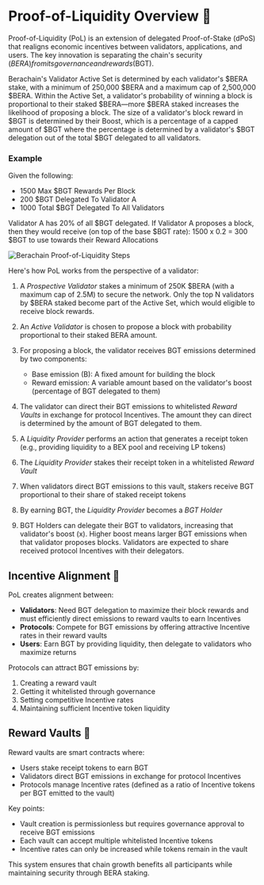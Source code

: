 # Proof-of-Liquidity Overview 📓

Proof-of-Liquidity (PoL) is an extension of delegated Proof-of-Stake (dPoS) that realigns economic incentives between validators, applications, and users. The key innovation is separating the chain's security ($BERA) from its governance and rewards ($BGT).

Berachain's Validator Active Set is determined by each validator's $BERA stake, with a minimum of 250,000 $BERA and a maximum cap of 2,500,000 $BERA. Within the Active Set, a validator's probability of winning a block is proportional to their staked $BERA—more $BERA staked increases the likelihood of proposing a block. The size of a validator's block reward in $BGT is determined by their Boost, which is a percentage of a capped amount of $BGT where the percentage is determined by a validator's $BGT delegation out of the total $BGT delegated to all validators.

### Example

Given the following:
- 1500 Max $BGT Rewards Per Block
- 200 $BGT Delegated To Validator A
- 1000 Total $BGT Delegated To All Validators

Validator A has 20% of all $BGT delegated.
If Validator A proposes a block, then they would receive (on top of the base $BGT rate):
1500 x 0.2 = 300 $BGT to use towards their Reward Allocations

![Berachain Proof-of-Liquidity Steps](/assets/proof-of-liquidity-steps.png)

Here's how PoL works from the perspective of a validator:

1. A _Prospective Validator_ stakes a minimum of 250K $BERA (with a maximum cap of 2.5M) to secure the network. Only the top N validators by $BERA staked become part of the Active Set, which would eligible to receive block rewards.

2. An _Active Validator_ is chosen to propose a block with probability proportional to their staked BERA amount.

3. For proposing a block, the validator receives BGT emissions determined by two components:

   - Base emission (B): A fixed amount for building the block
   - Reward emission: A variable amount based on the validator's boost (percentage of BGT delegated to them)

4. The validator can direct their BGT emissions to whitelisted _Reward Vaults_ in exchange for protocol Incentives. The amount they can direct is determined by the amount of BGT delegated to them.

5. A _Liquidity Provider_ performs an action that generates a receipt token (e.g., providing liquidity to a BEX pool and receiving LP tokens)

6. The _Liquidity Provider_ stakes their receipt token in a whitelisted _Reward Vault_

7. When validators direct BGT emissions to this vault, stakers receive BGT proportional to their share of staked receipt tokens

8. By earning BGT, the _Liquidity Provider_ becomes a _BGT Holder_

9. BGT Holders can delegate their BGT to validators, increasing that validator's boost (x). Higher boost means larger BGT emissions when that validator proposes blocks. Validators are expected to share received protocol Incentives with their delegators.

## Incentive Alignment 🤝

PoL creates alignment between:

- **Validators**: Need BGT delegation to maximize their block rewards and must efficiently direct emissions to reward vaults to earn Incentives
- **Protocols**: Compete for BGT emissions by offering attractive Incentive rates in their reward vaults
- **Users**: Earn BGT by providing liquidity, then delegate to validators who maximize returns

Protocols can attract BGT emissions by:

1. Creating a reward vault
2. Getting it whitelisted through governance
3. Setting competitive Incentive rates
4. Maintaining sufficient Incentive token liquidity

## Reward Vaults 🏦

Reward vaults are smart contracts where:

- Users stake receipt tokens to earn BGT
- Validators direct BGT emissions in exchange for protocol Incentives
- Protocols manage Incentive rates (defined as a ratio of Incentive tokens per BGT emitted to the vault)

Key points:

- Vault creation is permissionless but requires governance approval to receive BGT emissions
- Each vault can accept multiple whitelisted Incentive tokens
- Incentive rates can only be increased while tokens remain in the vault

This system ensures that chain growth benefits all participants while maintaining security through BERA staking.
